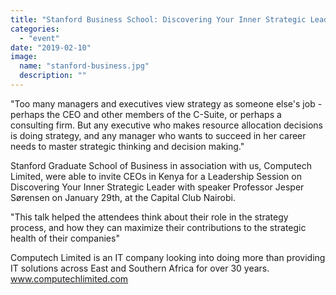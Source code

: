 ```yaml
---
title: "Stanford Business School: Discovering Your Inner Strategic Leader"
categories:
  - "event"
date: "2019-02-10"
image:
  name: "stanford-business.jpg"
  description: ""
---
```


"Too many managers and executives view strategy as someone else's job - perhaps the CEO and other members of the C-Suite, or perhaps a consulting firm. But any executive who makes resource allocation decisions is doing strategy, and any manager who wants to succeed in her career needs to master strategic thinking and decision making."
 
Stanford Graduate School of Business in association with us, Computech Limited, were able to invite CEOs in Kenya for a Leadership Session on Discovering Your Inner Strategic Leader with speaker Professor Jesper Sørensen on January 29th, at the Capital Club Nairobi.
 
"This talk helped the attendees think about their role in the strategy process, and how they can maximize their contributions to the strategic health of their companies"
 
Computech Limited is an IT company looking into doing more than providing IT solutions across East and Southern Africa for over 30 years. www.computechlimited.com
 